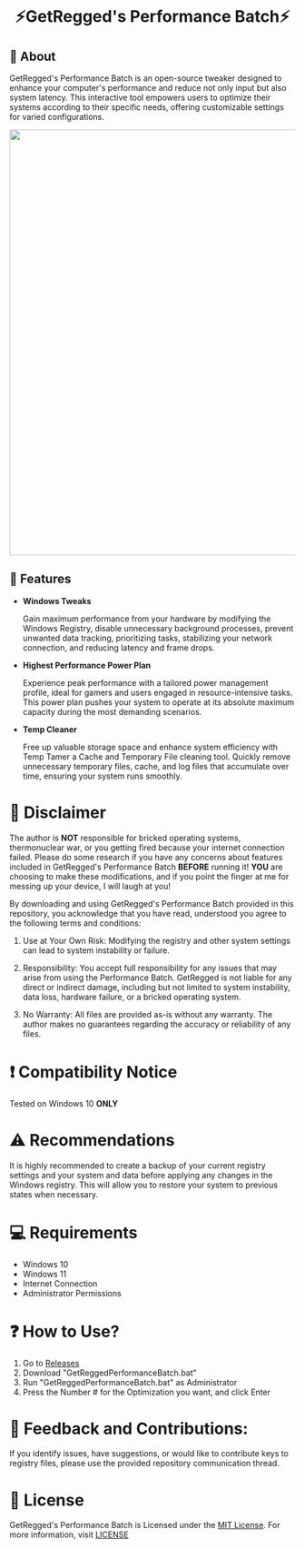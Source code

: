 <div align="center">

# **⚡GetRegged's Performance Batch⚡**

</div>

## 👏 About
GetRegged's Performance Batch is an open-source tweaker designed to enhance your computer's performance and reduce not only input but also system latency. This interactive tool empowers users to optimize their systems according to their specific needs, offering customizable settings for varied configurations.

<p align="center">
<img src="https://github.com/GetRegged/GetRegged-Performance-Batch/blob/main/image/preview.png" width="750">
</p>

## 🔑 Features
- **Windows Tweaks**
  
  Gain maximum performance from your hardware by modifying the Windows Registry, disable unnecessary background processes, prevent unwanted data tracking, prioritizing tasks, stabilizing your network connection, and reducing latency and frame drops.

- **Highest Performance Power Plan**
  
  Experience peak performance with a tailored power management profile, ideal for gamers and users engaged in resource-intensive tasks. This power plan pushes your system to operate at its absolute maximum capacity during the most demanding scenarios.

- **Temp Cleaner**
  
  Free up valuable storage space and enhance system efficiency with Temp Tamer a Cache and Temporary File cleaning tool. Quickly remove unnecessary temporary files, cache, and log files that accumulate over time, ensuring your system runs smoothly.

# 🚨 Disclaimer
The author is **NOT** responsible for bricked operating systems, thermonuclear war, or you getting fired because your internet connection failed. Please do some research if you have any concerns about features included in GetRegged's Performance Batch **BEFORE** running it!
**YOU** are choosing to make these modifications, and if you point the finger at me for messing up your device, I will laugh at you!

By downloading and using GetRegged's Performance Batch provided in this repository, you acknowledge that you have read, understood you agree to the following terms and conditions:

1. Use at Your Own Risk:
Modifying the registry and other system settings can lead to system instability or failure.

2. Responsibility:
You accept full responsibility for any issues that may arise from using the Performance Batch. GetRegged is not liable for any direct or indirect damage, including but not limited to system instability, data loss, hardware failure, or a bricked operating system.

3. No Warranty:
All files are provided as-is without any warranty. The author makes no guarantees regarding the accuracy or reliability of any files.

# ❗ Compatibility Notice 
Tested on Windows 10 **ONLY**

# ⚠️ Recommendations
It is highly recommended to create a backup of your current registry settings and your system and data before applying any changes in the Windows registry. This will allow you to restore your system to previous states when necessary.

# 💻 Requirements
- Windows 10
- Windows 11
- Internet Connection
- Administrator Permissions

# ❓ How to Use?
1. Go to [Releases]()
2. Download "GetReggedPerformanceBatch.bat"
3. Run "GetReggedPerformanceBatch.bat" as Administrator
4. Press the Number # for the Optimization you want, and click Enter

# 🤝 Feedback and Contributions:
If you identify issues, have suggestions, or would like to contribute keys to registry files, please use the provided repository communication thread.

# 📜 License
GetRegged's Performance Batch is Licensed under the [MIT License](https://opensource.org/licenses/MIT). For more information, visit [LICENSE](https://github.com/GetRegged/GetRegged-Performance-Batch/blob/main/LICENSE)
